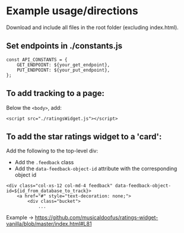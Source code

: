 # Example usage/directions

Download and include all files in the root folder (excluding index.html).

## Set endpoints in ./constants.js

```
const API_CONSTANTS = {
    GET_ENDPOINT: ${your_get_endpoint},
    PUT_ENDPOINT: ${your_put_endpoint},
};
```

## To add tracking to a page:

Below the `<body>`, add:

```
<script src="./ratingsWidget.js"></script>
```

## To add the star ratings widget to a 'card':

Add the following to the top-level div:

- Add the `.feedback` class
- Add the `data-feedback-object-id` attribute with the corresponding object id

```
<div class="col-xs-12 col-md-4 feedback" data-feedback-object-id=${id_from_database_to_track}>
    <a href="#" style="text-decoration: none;">
        <div class="bucket">
            ...
```

Example -> https://github.com/musicaldoofus/ratings-widget-vanilla/blob/master/index.html#L81